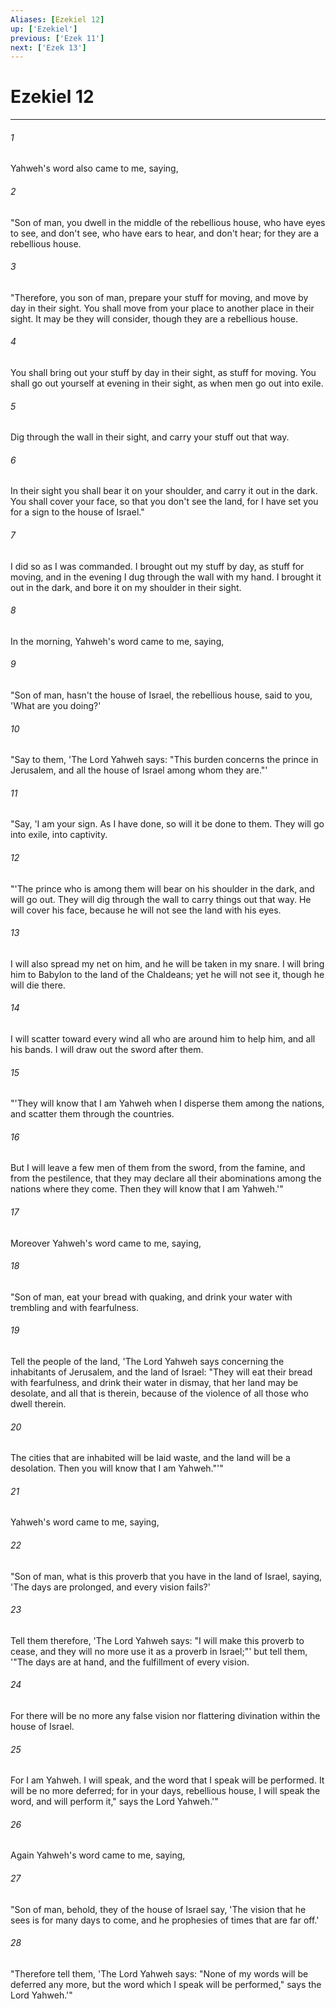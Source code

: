 ```yaml
---
Aliases: [Ezekiel 12]
up: ['Ezekiel']
previous: ['Ezek 11']
next: ['Ezek 13']
---
```

# Ezekiel 12
***





###### 1 

Yahweh's word also came to me, saying, 



###### 2 

"Son of man, you dwell in the middle of the rebellious house, who have eyes to see, and don't see, who have ears to hear, and don't hear; for they are a rebellious house. 



###### 3 

"Therefore, you son of man, prepare your stuff for moving, and move by day in their sight. You shall move from your place to another place in their sight. It may be they will consider, though they are a rebellious house. 



###### 4 

You shall bring out your stuff by day in their sight, as stuff for moving. You shall go out yourself at evening in their sight, as when men go out into exile. 



###### 5 

Dig through the wall in their sight, and carry your stuff out that way. 



###### 6 

In their sight you shall bear it on your shoulder, and carry it out in the dark. You shall cover your face, so that you don't see the land, for I have set you for a sign to the house of Israel." 



###### 7 

I did so as I was commanded. I brought out my stuff by day, as stuff for moving, and in the evening I dug through the wall with my hand. I brought it out in the dark, and bore it on my shoulder in their sight. 



###### 8 

In the morning, Yahweh's word came to me, saying, 



###### 9 

"Son of man, hasn't the house of Israel, the rebellious house, said to you, 'What are you doing?' 



###### 10 

"Say to them, 'The Lord Yahweh says: "This burden concerns the prince in Jerusalem, and all the house of Israel among whom they are."' 



###### 11 

"Say, 'I am your sign. As I have done, so will it be done to them. They will go into exile, into captivity. 



###### 12 

"'The prince who is among them will bear on his shoulder in the dark, and will go out. They will dig through the wall to carry things out that way. He will cover his face, because he will not see the land with his eyes. 



###### 13 

I will also spread my net on him, and he will be taken in my snare. I will bring him to Babylon to the land of the Chaldeans; yet he will not see it, though he will die there. 



###### 14 

I will scatter toward every wind all who are around him to help him, and all his bands. I will draw out the sword after them. 



###### 15 

"'They will know that I am Yahweh when I disperse them among the nations, and scatter them through the countries. 



###### 16 

But I will leave a few men of them from the sword, from the famine, and from the pestilence, that they may declare all their abominations among the nations where they come. Then they will know that I am Yahweh.'" 



###### 17 

Moreover Yahweh's word came to me, saying, 



###### 18 

"Son of man, eat your bread with quaking, and drink your water with trembling and with fearfulness. 



###### 19 

Tell the people of the land, 'The Lord Yahweh says concerning the inhabitants of Jerusalem, and the land of Israel: "They will eat their bread with fearfulness, and drink their water in dismay, that her land may be desolate, and all that is therein, because of the violence of all those who dwell therein. 



###### 20 

The cities that are inhabited will be laid waste, and the land will be a desolation. Then you will know that I am Yahweh."'" 



###### 21 

Yahweh's word came to me, saying, 



###### 22 

"Son of man, what is this proverb that you have in the land of Israel, saying, 'The days are prolonged, and every vision fails?' 



###### 23 

Tell them therefore, 'The Lord Yahweh says: "I will make this proverb to cease, and they will no more use it as a proverb in Israel;"' but tell them, '"The days are at hand, and the fulfillment of every vision. 



###### 24 

For there will be no more any false vision nor flattering divination within the house of Israel. 



###### 25 

For I am Yahweh. I will speak, and the word that I speak will be performed. It will be no more deferred; for in your days, rebellious house, I will speak the word, and will perform it," says the Lord Yahweh.'" 



###### 26 

Again Yahweh's word came to me, saying, 



###### 27 

"Son of man, behold, they of the house of Israel say, 'The vision that he sees is for many days to come, and he prophesies of times that are far off.' 



###### 28 

"Therefore tell them, 'The Lord Yahweh says: "None of my words will be deferred any more, but the word which I speak will be performed," says the Lord Yahweh.'"
